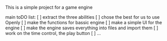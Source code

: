 This is a simple project for a game engine

main toDO list:
[ ] extract the three abilities
[ ] chose the best for us to use Openly
[ ] make the functions for bassic engine
[ ] make a simple UI for the engine
[ ] make the engine saves everything into files and import them
[ ] work on the time control, the play button
[ ] ...
